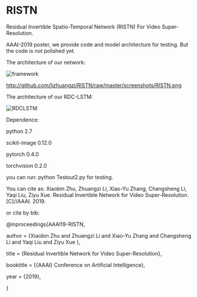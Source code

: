 # RISTN
Residual Invertible Spatio-Temporal Network (RISTN) For Video Super-Resolution.

AAAI-2019 poster, we provide code and model architecture for testing. But the code is not polished yet.

The architecture of our network:

![framework](http://github.com/lizhuangzi/RISTN/raw/master/screenshots/RISTN.png)

http://github.com/lizhuangzi/RISTN/raw/master/screenshots/RISTN.png

The architecture of our RDC-LSTM:

![RDCLSTM](http://github.com/lizhuangzi/RISTN/tree/master/screenshots/RDCLSTM.png)


Dependence:

python 2.7

scikit-image 0.12.0

pytorch 0.4.0

torchvision 0.2.0


you can run: python Testout2.py for testing.

You can cite as:
Xiaobin Zhu, Zhuangzi Li, Xiao-Yu Zhang, Changsheng Li, Yaqi Liu, Ziyu Xue. Residual Invertible Network for Video Super-Resolution. [C]//AAAI. 2019.

or cite by bib:

@inproceedings{AAAI19-RISTN,

  author    = {Xiaobin Zhu and
               Zhuangzi Li and
                Xiao-Yu Zhang and
                 Changsheng Li and
                 Yaqi Liu and
                 Ziyu Xue
                },

  title     = {Residual Invertible Network for Video Super-Resolution},

  booktitle = {{AAAI} Conference on Artificial Intelligence},

  year      = {2019},

}
